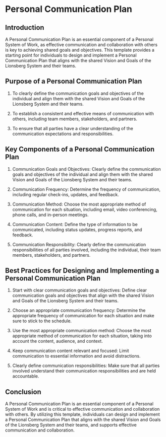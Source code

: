 # Personal Communication Plan

## Introduction

A Personal Communication Plan is an essential component of a Personal System of Work, as effective communication and collaboration with others is key to achieving shared goals and objectives. This template provides a starting point for individuals to design and implement a Personal Communication Plan that aligns with the shared Vision and Goals of the Lionsberg System and their teams.

## Purpose of a Personal Communication Plan

1.  To clearly define the communication goals and objectives of the individual and align them with the shared Vision and Goals of the Lionsberg System and their teams.
    
2.  To establish a consistent and effective means of communication with others, including team members, stakeholders, and partners.
    
3.  To ensure that all parties have a clear understanding of the communication expectations and responsibilities.
    

## Key Components of a Personal Communication Plan

1.  Communication Goals and Objectives: Clearly define the communication goals and objectives of the individual and align them with the shared Vision and Goals of the Lionsberg System and their teams.
    
2.  Communication Frequency: Determine the frequency of communication, including regular check-ins, updates, and feedback.
    
3.  Communication Method: Choose the most appropriate method of communication for each situation, including email, video conferencing, phone calls, and in-person meetings.
    
4.  Communication Content: Define the type of information to be communicated, including status updates, progress reports, and feedback.
    
5.  Communication Responsibility: Clearly define the communication responsibilities of all parties involved, including the individual, their team members, stakeholders, and partners.
    

## Best Practices for Designing and Implementing a Personal Communication Plan

1.  Start with clear communication goals and objectives: Define clear communication goals and objectives that align with the shared Vision and Goals of the Lionsberg System and their teams.
    
2.  Choose an appropriate communication frequency: Determine the appropriate frequency of communication for each situation and make sure to stick to the schedule.
    
3.  Use the most appropriate communication method: Choose the most appropriate method of communication for each situation, taking into account the content, audience, and context.
    
4.  Keep communication content relevant and focused: Limit communication to essential information and avoid distractions.
    
5.  Clearly define communication responsibilities: Make sure that all parties involved understand their communication responsibilities and are held accountable.
    

## Conclusion

A Personal Communication Plan is an essential component of a Personal System of Work and is critical to effective communication and collaboration with others. By utilizing this template, individuals can design and implement a Personal Communication Plan that aligns with the shared Vision and Goals of the Lionsberg System and their teams, and supports effective communication and collaboration.